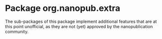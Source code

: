 Package org.nanopub.extra
=========================

The sub-packages of this package implement additional features that are at this
point unofficial, as they are not (yet) approved by the nanopublication
community.
